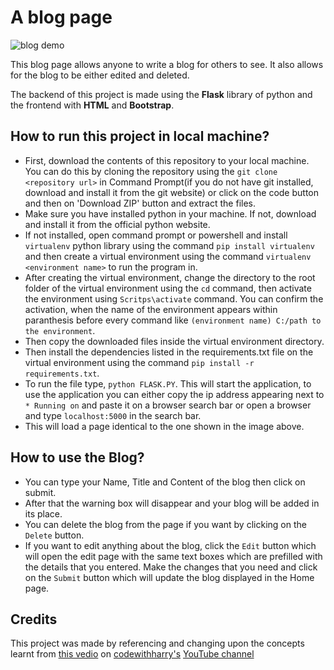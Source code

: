# A blog page
![blog demo](https://user-images.githubusercontent.com/76962685/189488190-5379cf92-cdd1-47c4-861e-6aa47809e688.jpeg)

This blog page allows anyone to write a blog for others to see. It also allows for the blog to be either edited and deleted.

The backend of this project is made using the **Flask** library of python and the frontend with **HTML** and **Bootstrap**.

## How to run this project in local machine?
* First, download the contents of this repository to your local machine. You can do this by cloning the repository using the `git clone <repository url>` in Command Prompt(if you do not have git installed, download and install it from the git website) or click on the code button and then on 'Download ZIP' button and extract the files.
* Make sure you have installed python in your machine. If not, download and install it from the official python website.
* If not installed, open command prompt or powershell and install `virtualenv` python library using the command `pip install virtualenv` and then create a virtual environment using the command `virtualenv <environment name>` to run the program in. 
* After creating the virtual environment, change the directory to the root folder of the virtual environment using the `cd` command, then activate the environment using `Scritps\activate` command. You can confirm the activation, when the name of the environment appears within paranthesis before every command like `(environment name) C:/path to the environment`.
* Then copy the downloaded files inside the virtual environment directory.
* Then install the dependencies listed in the requirements.txt file on the virtual environment using the command `pip install -r requirements.txt`.
* To run the file type, `python FLASK.PY`. This will start the application, to use the application you can either copy the ip address appearing next to `* Running on` and paste it on a browser search bar or open a browser and type `localhost:5000` in the search bar.
* This will load a page identical to the one shown in the image above.

## How to use the Blog?
* You can type your Name, Title and Content of the blog then click on submit.
* After that the warning box will disappear and your blog will be added in its place.
* You can delete the blog from the page if you want by clicking on the `Delete` button.
* If you want to edit anything about the blog,  click the `Edit` button which will open the edit page with the same text boxes which are prefilled with the details that you entered. Make the changes that you need and click on the `Submit` button which will update the blog displayed in the Home page. 

## Credits
This project was made by referencing and changing upon the concepts learnt from [this vedio](https://www.youtube.com/watch?v=oA8brF3w5XQ) on [codewithharry's](https://github.com/CodeWithHarry) [YouTube channel](https://www.youtube.com/c/CodeWithHarry)
